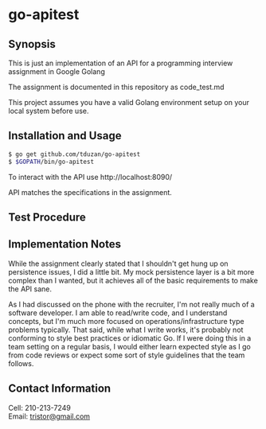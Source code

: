 # go-apitest

## Synopsis
This is just an implementation of an API for a programming interview assignment in Google Golang

The assignment is documented in this repository as code_test.md

This project assumes you have a valid Golang environment setup on your
local system before use.

## Installation and Usage

```bash
$ go get github.com/tduzan/go-apitest
$ $GOPATH/bin/go-apitest
```

To interact with the API use http://localhost:8090/

API matches the specifications in the assignment.

## Test Procedure


## Implementation Notes

While the assignment clearly stated that I shouldn't get hung up on persistence issues, I did a little bit.  My mock persistence layer is a bit more complex than I wanted, but it achieves all of the basic requirements to make the API sane.

As I had discussed on the phone with the recruiter, I'm not really much of a software developer.  I am able to read/write code, and I understand concepts, but I'm much more focused on operations/infrastructure type problems typically.  That said, while what I write works, it's probably not conforming to style best practices or idiomatic Go.  If I were doing this in a team setting on a regular basis, I would either learn expected style as I go from code reviews or expect some sort of style guidelines that the team follows.

## Contact Information

Cell: 210-213-7249  
Email: tristor@gmail.com
